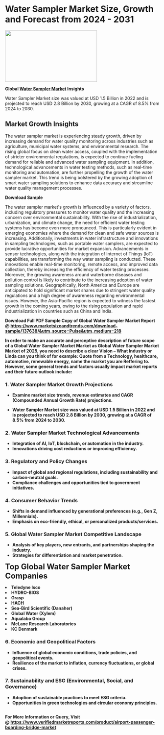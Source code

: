 <H1>Water Sampler Market Size, Growth and Forecast from 2024 - 2031</H1><img class="aligncenter size-medium wp-image-584254" src="https://thirdeyenews.in/wp-content/uploads/2024/09/Global-Market-Research-300x168.jpeg" alt="" width="300" height="168" /><p><strong>Global&nbsp;<a href="https://www.marketsizeandtrends.com/download-sample/137638/&amp;utm_source=Pulse&amp;utm_medium=218">Water Sampler Market</a> Insights</strong></p><p>Water Sampler Market size was valued at USD 1.5 Billion in 2022 and is projected to reach USD 2.8 Billion by 2030, growing at a CAGR of 8.5% from 2024 to 2030.</p><p><h2>Market Growth Insights</h2> <p>The water sampler market is experiencing steady growth, driven by increasing demand for water quality monitoring across industries such as agriculture, municipal water systems, and environmental research. The rising global focus on clean water access, coupled with the implementation of stricter environmental regulations, is expected to continue fueling demand for reliable and advanced water sampling equipment. In addition, technological advancements in water testing methods, such as real-time monitoring and automation, are further propelling the growth of the water sampler market. This trend is being bolstered by the growing adoption of smart water sampling solutions to enhance data accuracy and streamline water quality management processes.</p> <p><strong>Download Sample</strong></p> <p>The water sampler market's growth is influenced by a variety of factors, including regulatory pressures to monitor water quality and the increasing concern over environmental sustainability. With the rise of industrialization, urbanization, and climate change, the need for efficient water testing systems has become even more pronounced. This is particularly evident in emerging economies where the demand for clean and safe water sources is increasing. Additionally, investments in water infrastructure and innovations in sampling technologies, such as portable water samplers, are expected to provide lucrative opportunities for market expansion. Advancements in sensor technologies, along with the integration of Internet of Things (IoT) capabilities, are transforming the way water sampling is conducted. These innovations enable real-time monitoring, remote access, and improved data collection, thereby increasing the efficiency of water testing processes. Moreover, the growing awareness around waterborne diseases and pollution control is likely to contribute to the increasing adoption of water sampling solutions. Geographically, North America and Europe are anticipated to hold significant market shares due to stringent water quality regulations and a high degree of awareness regarding environmental issues. However, the Asia-Pacific region is expected to witness the fastest growth in the coming years, owing to the rising population and rapid industrialization in countries such as China and India.</p> <p><strong></p><p><span class=""><strong>Download Full PDF Sample Copy of Global Water Sampler Market Report</strong> @ <a href="https://www.marketsizeandtrends.com/download-sample/137638/&amp;utm_source=Pulse&amp;utm_medium=218" target="_blank">https://www.marketsizeandtrends.com/download-sample/137638/&amp;utm_source=Pulse&amp;utm_medium=218</a></span></p><p>In order to make an accurate and perceptive description of future scope of a Global&nbsp;Water Sampler Market Market as Global&nbsp;Water Sampler Market Market of 2025, you need to describe a clear Vision &ndash; What Industry or Linda can you think of for example: Quote from a Technology, healthcare, automotive, renewable energy, name the market you are Reffering to. However, some general trends and factors usually impact market reports and their future outlook include:</p><h3>1.&nbsp;<strong>Water Sampler Market Growth Projections</strong></h3><ul><li>Examine market size trends, revenue estimates and CAGR (Compounded Annual Growth Rate) projections.</li><li><p>Water Sampler Market size was valued at USD 1.5 Billion in 2022 and is projected to reach USD 2.8 Billion by 2030, growing at a CAGR of 8.5% from 2024 to 2030.</p></li></ul><h3>2.&nbsp;<strong>Water Sampler Market Technological Advancements</strong></h3><ul><li>Integration of AI, IoT, blockchain, or automation in the industry.</li><li>Innovations driving cost reductions or improving efficiency.</li></ul><h3>3.&nbsp;<strong>Regulatory and Policy Changes</strong></h3><ul><li>Impact of global and regional regulations, including sustainability and carbon-neutral goals.</li><li>Compliance challenges and opportunities tied to government initiatives.</li></ul><h3>4.&nbsp;<strong>Consumer Behavior Trends</strong></h3><ul><li>Shifts in demand influenced by generational preferences (e.g., Gen Z, Millennials).</li><li>Emphasis on eco-friendly, ethical, or personalized products/services.</li></ul><h3>5.&nbsp;<strong>Global Water Sampler Market Competitive Landscape</strong></h3><ul><li>Analysis of key players, new entrants, and partnerships shaping the industry.</li><li>Strategies for differentiation and market penetration.</li></ul><p data-pm-slice="1 1 []"><span style="color: inherit; font-family: inherit; font-size: 25px;">Top Global Water Sampler Market Companies</span></p><div class="" data-test-id=""><p><li>Teledyne Isco</li><li> HYDRO-BIOS</li><li> Grasp</li><li> HACH</li><li> Sea-Bird Scientific (Danaher)</li><li> Global Water (Xylem)</li><li> Aqualabo Group</li><li> McLane Research Laboratories</li><li> KC Denmark</li></p></div><h3>6.&nbsp;<strong>Economic and Geopolitical Factors</strong></h3><ul><li>Influence of global economic conditions, trade policies, and geopolitical events.</li><li>Resilience of the market to inflation, currency fluctuations, or global crises.</li></ul><h3>7.&nbsp;<strong>Sustainability and ESG (Environmental, Social, and Governance)</strong></h3><ul><li>Adoption of sustainable practices to meet ESG criteria.</li><li>Opportunities in green technologies and circular economy principles.</li></ul><h2><strong style="font-size: 14px;">For More Information or Query, Visit @&nbsp;</strong><a style="background-color: #ffffff; font-size: 14px;" href="https://www.marketsizeandtrends.com/report/water-sampler-market/" target="_blank">https://www.verifiedmarketreports.com/product/airport-passenger-boarding-bridge-market</a></h2>
